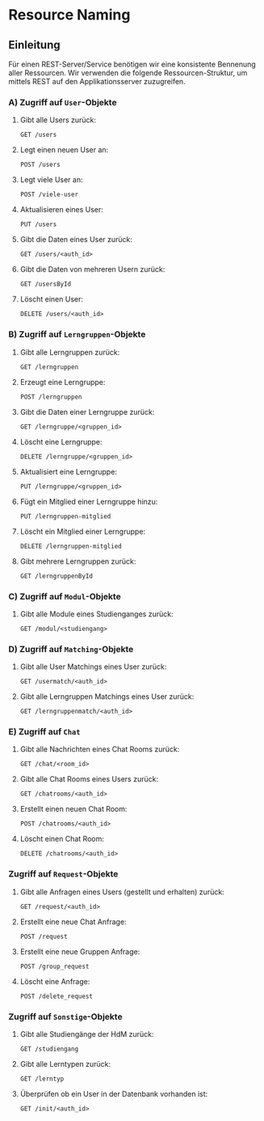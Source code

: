 # Resource Naming

## Einleitung
Für einen REST-Server/Service benötigen wir eine konsistente Bennenung aller Ressourcen.
Wir verwenden die folgende Ressourcen-Struktur, um mittels REST auf den 
Applikationsserver zuzugreifen.

### A) Zugriff auf `User`-Objekte
1. Gibt alle Users zurück:
    ```
    GET /users
    ```
2. Legt einen neuen User an:
   ```
   POST /users
   ```
3. Legt viele User an:
   ```
   POST /viele-user
   ```
4. Aktualisieren eines User: 
    ```
   PUT /users
   ```
5. Gibt die Daten eines User zurück:
    ```
   GET /users/<auth_id>
   ```
6. Gibt die Daten von mehreren Usern zurück:
    ```
   GET /usersById
   ```
7. Löscht einen User:
    ```
   DELETE /users/<auth_id>
   ```
### B) Zugriff auf `Lerngruppen`-Objekte   
1. Gibt alle Lerngruppen zurück:
    ```
    GET /lerngruppen
    ```
2. Erzeugt eine Lerngruppe:
    ```
    POST /lerngruppen
    ```   
3. Gibt die Daten einer Lerngruppe zurück:
    ```
    GET /lerngruppe/<gruppen_id>
    ```   
4. Löscht eine Lerngruppe:
    ```
    DELETE /lerngruppe/<gruppen_id>
    ```   
5. Aktualisiert eine Lerngruppe:
    ```
    PUT /lerngruppe/<gruppen_id>
    ``` 
6. Fügt ein Mitglied einer Lerngruppe hinzu:
    ```
    PUT /lerngruppen-mitglied
    ```
7. Löscht ein Mitglied einer Lerngruppe:
    ```
    DELETE /lerngruppen-mitglied
    ```        
8. Gibt mehrere Lerngruppen zurück:
    ```
    GET /lerngruppenById
    ```  
###  C) Zugriff auf `Modul`-Objekte   
1. Gibt alle Module eines Studienganges zurück:
    ```
    GET /modul/<studiengang>
    ```
###  D) Zugriff auf `Matching`-Objekte   
1. Gibt alle User Matchings eines User zurück:
    ```
    GET /usermatch/<auth_id>
    ```
2. Gibt alle Lerngruppen Matchings eines User zurück:
    ```
    GET /lerngruppenmatch/<auth_id>
    ```
###  E) Zugriff auf `Chat`  
1. Gibt alle Nachrichten eines Chat Rooms zurück:
    ```
    GET /chat/<room_id>
    ```
2. Gibt alle Chat Rooms eines Users zurück:
    ```
    GET /chatrooms/<auth_id>
    ```
3. Erstellt einen neuen Chat Room:
    ```
    POST /chatrooms/<auth_id>
    ```
4. Löscht einen Chat Room:
    ```
    DELETE /chatrooms/<auth_id>
    ```
###  Zugriff auf `Request`-Objekte   
1. Gibt alle Anfragen eines Users (gestellt und erhalten) zurück:
    ```
    GET /request/<auth_id>
    ```
2. Erstellt eine neue Chat Anfrage: 
   ```
   POST /request
   ```
3. Erstellt eine neue Gruppen Anfrage:
   ```
   POST /group_request
   ```
4. Löscht eine Anfrage:
   ```
   POST /delete_request
   ```
###  Zugriff auf `Sonstige`-Objekte   
1. Gibt alle Studiengänge der HdM zurück:
    ```
    GET /studiengang
    ```
2. Gibt alle Lerntypen zurück:
    ```
   GET /lerntyp
   ```
3. Überprüfen ob ein User in der Datenbank vorhanden ist:
   ```
   GET /init/<auth_id>
   ```